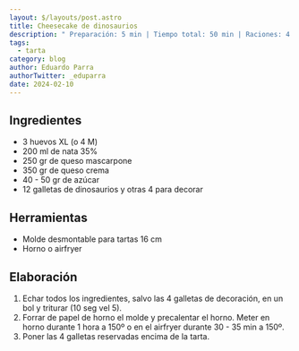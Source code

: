 ```yaml
---
layout: $/layouts/post.astro
title: Cheesecake de dinosaurios
description: " Preparación: 5 min | Tiempo total: 50 min | Raciones: 4 raciones "
tags:
  - tarta
category: blog
author: Eduardo Parra
authorTwitter: _eduparra
date: 2024-02-10
---
```

## Ingredientes

* 3 huevos XL (o 4 M)
* 200 ml de nata 35%
* 250 gr de queso mascarpone
* 350 gr de queso crema
* 40 - 50 gr de azúcar
* 12 galletas de dinosaurios y otras 4 para decorar

## Herramientas

* Molde desmontable para tartas 16 cm
* Horno o airfryer

## Elaboración

1. Echar todos los ingredientes, salvo las 4 galletas de decoración, en un bol y triturar (10 seg vel 5).
2. Forrar de papel de horno el molde y precalentar el horno. Meter en horno durante 1 hora a 150º o en el airfryer durante 30 - 35 min a 150º.
3. Poner las 4 galletas reservadas encima de la tarta.
